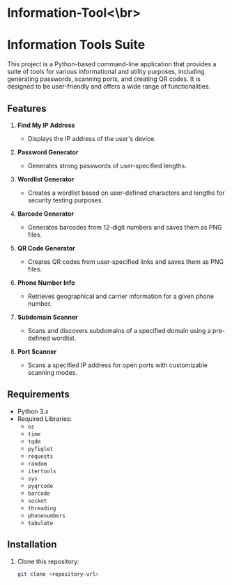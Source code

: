 # Information-Tool<\br>
# Information Tools Suite

This project is a Python-based command-line application that provides a suite of tools for various informational and utility purposes, including generating passwords, scanning ports, and creating QR codes. It is designed to be user-friendly and offers a wide range of functionalities.

## Features

1. **Find My IP Address**
   - Displays the IP address of the user's device.

2. **Password Generator**
   - Generates strong passwords of user-specified lengths.

3. **Wordlist Generator**
   - Creates a wordlist based on user-defined characters and lengths for security testing purposes.

4. **Barcode Generator**
   - Generates barcodes from 12-digit numbers and saves them as PNG files.

5. **QR Code Generator**
   - Creates QR codes from user-specified links and saves them as PNG files.

6. **Phone Number Info**
   - Retrieves geographical and carrier information for a given phone number.

7. **Subdomain Scanner**
   - Scans and discovers subdomains of a specified domain using a pre-defined wordlist.

8. **Port Scanner**
   - Scans a specified IP address for open ports with customizable scanning modes.

## Requirements

- Python 3.x
- Required Libraries:
  - `os`
  - `time`
  - `tqdm`
  - `pyfiglet`
  - `requests`
  - `random`
  - `itertools`
  - `sys`
  - `pyqrcode`
  - `barcode`
  - `socket`
  - `threading`
  - `phonenumbers`
  - `tabulate`

## Installation

1. Clone this repository:
   ```bash
   git clone <repository-url>
